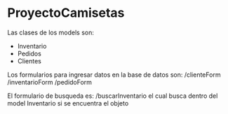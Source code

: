 # ProyectoCamisetas

Las clases de los models son: 
- Inventario
- Pedidos
- Clientes

Los formularios para ingresar datos en la base de datos son:
/clienteForm
/inventarioForm
/pedidoForm

El formulario de busqueda es:
/buscarInventario el cual busca dentro del model Inventario si se encuentra el objeto
